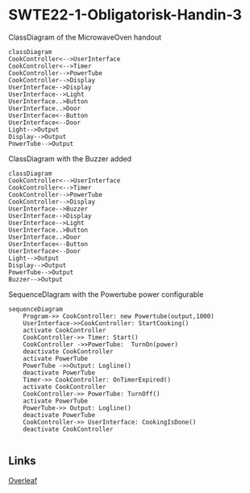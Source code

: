# SWTE22-1-Obligatorisk-Handin-3

ClassDiagram of the MicrowaveOven handout
```mermaid
classDiagram
CookController<-->UserInterface
CookController<-->Timer
CookController-->PowerTube
CookController-->Display
UserInterface-->Display
UserInterface-->Light
UserInterface..>Button
UserInterface..>Door
UserInterface<--Button
UserInterface<--Door
Light-->Output
Display-->Output
PowerTube-->Output
```

ClassDiagram with the Buzzer added
```mermaid
classDiagram
CookController<-->UserInterface
CookController<-->Timer
CookController-->PowerTube
CookController-->Display
UserInterface-->Buzzer
UserInterface-->Display
UserInterface-->Light
UserInterface..>Button
UserInterface..>Door
UserInterface<--Button
UserInterface<--Door
Light-->Output
Display-->Output
PowerTube-->Output
Buzzer-->Output
```

SequenceDIagram with the Powertube power configurable
```mermaid
sequenceDiagram
    Program->> CookController: new Powertube(output,1000)
    UserInterface->>CookController: StartCooking()
    activate CookController
    CookController->> Timer: Start()
    CookController ->>PowerTube:  TurnOn(power)
    deactivate CookController
    activate PowerTube
    PowerTube ->>Output: Logline()
    deactivate PowerTube
    Timer->> CookController: OnTimerExpired()
    activate CookController
    CookController->> PowerTube: TurnOff()
    activate PowerTube
    PowerTube->> Output: Logline()
    deactivate PowerTube
    CookController->> UserInterface: CookingIsDone()
    deactivate CookController


```

## Links
[Overleaf](https://www.overleaf.com/1737167548rmbtcmxshxtp)

